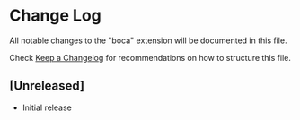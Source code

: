 # Change Log

All notable changes to the "boca" extension will be documented in this file.

Check [Keep a Changelog](http://keepachangelog.com/) for recommendations on how to structure this file.

## [Unreleased]

- Initial release